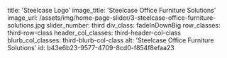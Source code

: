 title: 'Steelcase Logo'
image_title: 'Steelcase Office Furniture Solutions'
image_url: /assets/img/home-page-slider/3-steelcase-office-furniture-solutions.jpg
slider_number: third
div_class: fadeInDownBig
row_classes: third-row-class
header_col_classes: third-header-col-class
blurb_col_classes: third-blurb-col-class
alt: 'Steelcase Office Furniture Solutions'
id: b43e6b23-9577-4709-8cd0-f854f8efaa23
